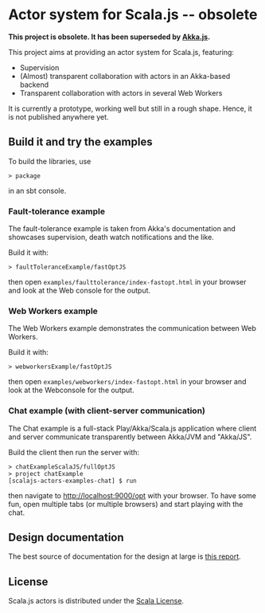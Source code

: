 # Actor system for Scala.js -- obsolete

**This project is obsolete. It has been superseded by [Akka.js](https://github.com/akka-js/akka.js).**

This project aims at providing an actor system for Scala.js, featuring:

*   Supervision
*   (Almost) transparent collaboration with actors in an Akka-based backend
*   Transparent collaboration with actors in several Web Workers

It is currently a prototype, working well but still in a rough shape. Hence,
it is not published anywhere yet.

## Build it and try the examples

To build the libraries, use

    > package

in an sbt console.

### Fault-tolerance example

The fault-tolerance example is taken from Akka's documentation and showcases
supervision, death watch notifications and the like.

Build it with:

    > faultToleranceExample/fastOptJS

then open `examples/faulttolerance/index-fastopt.html` in your browser and look
at the Web console for the output.

### Web Workers example

The Web Workers example demonstrates the communication between Web Workers.

Build it with:

    > webworkersExample/fastOptJS

then open `examples/webworkers/index-fastopt.html` in your browser and look at
the Webconsole for the output.

### Chat example (with client-server communication)

The Chat example is a full-stack Play/Akka/Scala.js application where client
and server communicate transparently between Akka/JVM and "Akka/JS".

Build the client then run the server with:

    > chatExampleScalaJS/fullOptJS
    > project chatExample
    [scalajs-actors-examples-chat] $ run

then navigate to [http://localhost:9000/opt](http://localhost:9000/opt) with
your browser. To have some fun, open multiple tabs (or multiple browsers) and
start playing with the chat.

## Design documentation

The best source of documentation for the design at large is
[this report](http://lampwww.epfl.ch/~doeraene/scalajs-actors-design.pdf).

## License

Scala.js actors is distributed under the
[Scala License](http://www.scala-lang.org/license.html).
